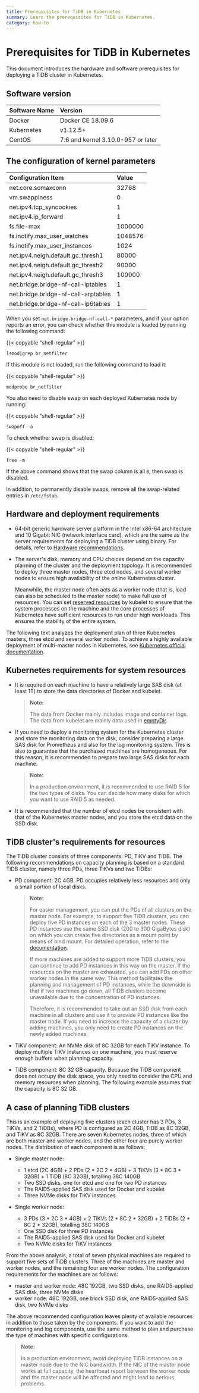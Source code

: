 ```yaml
---
title: Prerequisites for TiDB in Kubernetes
summary: Learn the prerequisites for TiDB in Kubernetes.
category: how-to
---
```


# Prerequisites for TiDB in Kubernetes

This document introduces the hardware and software prerequisites for deploying a TiDB cluster in Kubernetes.

## Software version

| Software Name | Version |
| :--- | :--- |
| Docker | Docker CE 18.09.6 |
| Kubernetes | v1.12.5+ |
| CentOS | 7.6 and kernel 3.10.0-957 or later |

## The configuration of kernel parameters

| Configuration Item | Value |
| :--- | :--- |
| net.core.somaxconn | 32768 |
| vm.swappiness | 0 |
| net.ipv4.tcp_syncookies | 1 |
| net.ipv4.ip_forward | 1 |
| fs.file-max | 1000000 |
| fs.inotify.max_user_watches | 1048576 |
| fs.inotify.max_user_instances | 1024 |
| net.ipv4.neigh.default.gc_thresh1 | 80000 |
| net.ipv4.neigh.default.gc_thresh2 | 90000 |
| net.ipv4.neigh.default.gc_thresh3 | 100000 |
| net.bridge.bridge-nf-call-iptables | 1 |
| net.bridge.bridge-nf-call-arptables | 1 |
| net.bridge.bridge-nf-call-ip6tables | 1 |

When you set `net.bridge.bridge-nf-call-*` parameters, and if your option reports an error, you can check whether this module is loaded by running the following command:

{{< copyable "shell-regular" >}}

```shell
lsmod|grep br_netfilter
```

If this module is not loaded, run the following command to load it:

{{< copyable "shell-regular" >}}

```shell
modprobe br_netfilter
```

You also need to disable swap on each deployed Kubernetes node by running:

{{< copyable "shell-regular" >}}

```shell
swapoff -a
```

To check whether swap is disabled:

{{< copyable "shell-regular" >}}

```shell
free -m
```

If the above command shows that the swap column is all `0`, then swap is disabled.

In addition, to permanently disable swaps, remove all the swap-related entries in `/etc/fstab`.

## Hardware and deployment requirements

+ 64-bit generic hardware server platform in the Intel x86-64 architecture and 10 Gigabit NIC (network interface card), which are the same as the server requirements for deploying a TiDB cluster using binary. For details, refer to [Hardware recommendations](/how-to/deploy/hardware-recommendations.md).

+ The server's disk, memory and CPU choices depend on the capacity planning of the cluster and the deployment topology. It is recommended to deploy three master nodes, three etcd nodes, and several worker nodes to ensure high availability of the online Kubernetes cluster.

  Meanwhile, the master node often acts as a worker node (that is, load can also be scheduled to the master node) to make full use of resources. You can set [reserved resources](https://kubernetes.io/docs/tasks/administer-cluster/reserve-compute-resources/) by kubelet to ensure that the system processes on the machine and the core processes of Kubernetes have sufficient resources to run under high workloads. This ensures the stability of the entire system.

The following text analyzes the deployment plan of three Kubernetes masters, three etcd and several worker nodes. To achieve a highly available deployment of multi-master nodes in Kubernetes, see [Kubernetes official documentation](https://kubernetes.io/docs/setup/production-environment/tools/kubeadm/high-availability/).

## Kubernetes requirements for system resources

- It is required on each machine to have a relatively large SAS disk (at least 1T) to store the data directories of Docker and kubelet.

    > **Note:**
    >
    > The data from Docker mainly includes image and container logs. The data from kubelet are mainly data used in [emptyDir](https://kubernetes.io/docs/concepts/storage/volumes/#emptydir).

- If you need to deploy a monitoring system for the Kubernetes cluster and store the monitoring data on the disk, consider preparing a large SAS disk for Prometheus and also for the log monitoring system. This is also to guarantee that the purchased machines are homogeneous. For this reason, it is recommended to prepare two large SAS disks for each machine.

    > **Note:**
    >
    > In a production environment, it is recommended to use RAID 5 for the two types of disks. You can decide how many disks for which you want to use RAID 5 as needed.

- It is recommended that the number of etcd nodes be consistent with that of the Kubernetes master nodes, and you store the etcd data on the SSD disk.

## TiDB cluster's requirements for resources

The TiDB cluster consists of three components: PD, TiKV and TiDB. The following recommendations on capacity planning is based on a standard TiDB cluster, namely three PDs, three TiKVs and two TiDBs:

- PD component: 2C 4GB. PD occupies relatively less resources and only a small portion of local disks.

    > **Note:**
    >
    > For easier management, you can put the PDs of all clusters on the master node. For example, to support five TiDB clusters, you can deploy five PD instances on each of the 3 master nodes. These PD instances use the same SSD disk (200 to 300 GigaBytes disk) on which you can create five directories as a mount point by means of bind mount. For detailed operation, refer to the [documentation](https://github.com/kubernetes-sigs/sig-storage-local-static-provisioner/blob/master/docs/operations.md#sharing-a-disk-filesystem-by-multiple-filesystem-pvs).
    >
    > If more machines are added to support more TiDB clusters, you can continue to add PD instances in this way on the master. If the resources on the master are exhausted, you can add PDs on other worker nodes in the same way. This method facilitates the planning and management of PD instances, while the downside is that if two machines go down, all TiDB clusters become unavailable due to the concentration of PD instances.
    >
    > Therefore, it is recommended to take out an SSD disk from each machine in all clusters and use it to provide PD instances like the master node. If you need to increase the capacity of a cluster by adding machines, you only need to create PD instances on the newly added machines.

- TiKV component: An NVMe disk of 8C 32GB for each TiKV instance. To deploy multiple TiKV instances on one machine, you must reserve enough buffers when planning capacity.

- TiDB component: 8C 32 GB capacity. Because the TiDB component does not occupy the disk space, you only need to consider the CPU and memory resources when planning. The following example assumes that the capacity is 8C 32 GB.

## A case of planning TiDB clusters

This is an example of deploying five clusters (each cluster has 3 PDs, 3 TiKVs, and 2 TiDBs), where PD is configured as 2C 4GB, TiDB as 8C 32GB, and TiKV as 8C 32GB. There are seven Kubernetes nodes, three of which are both master and worker nodes, and the other four are purely worker nodes. The distribution of each component is as follows:

+ Single master node:

    - 1 etcd (2C 4GB) + 2 PDs (2 \* 2C 2 \* 4GB) + 3 TiKVs (3 \* 8C 3 \* 32GB) + 1 TiDB (8C 32GB), totalling 38C 140GB
    - Two SSD disks, one for etcd and one for two PD instances
    - The RAID5-applied SAS disk used for Docker and kubelet
    - Three NVMe disks for TiKV instances

+ Single worker node:

    - 3 PDs (3 \* 2C 3 \* 4GB) + 2 TiKVs (2 \* 8C 2 \* 32GB) + 2 TiDBs (2 \* 8C 2 \* 32GB), totalling 38C 140GB
    - One SSD disk for three PD instances
    - The RAID5-applied SAS disk used for Docker and kubelet
    - Two NVMe disks for TiKV instances

From the above analysis, a total of seven physical machines are required to support five sets of TiDB clusters. Three of the machines are master and worker nodes, and the remaining four are worker nodes. The configuration requirements for the machines are as follows:

- master and worker node: 48C 192GB, two SSD disks, one RAID5-applied SAS disk, three NVMe disks
- worker node: 48C 192GB, one block SSD disk, one RAID5-applied SAS disk, two NVMe disks

The above recommended configuration leaves plenty of available resources in addition to those taken by the components. If you want to add the monitoring and log components, use the same method to plan and purchase the type of machines with specific configurations.

> **Note:**
>
> In a production environment, avoid deploying TiDB instances on a master node due to the NIC bandwidth. If the NIC of the master node works at full capacity, the heartbeat report between the worker node and the master node will be affected and might lead to serious problems.

